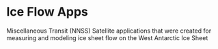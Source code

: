 # Ice Flow Apps
Miscellaneous Transit (NNSS) Satellite applications that were created for measuring and modeling ice sheet flow on the West Antarctic Ice Sheet
